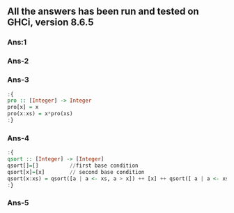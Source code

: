 ## All the answers has been run and tested on GHCi, version 8.6.5
### Ans:1





### Ans-2






### Ans-3


```haskell
:{
pro :: [Integer] -> Integer
pro[x] = x
pro(x:xs) = x*pro(xs)
:}
```




### Ans-4

```haskell
:{
qsort :: [Integer] -> [Integer]
qsort[]=[]          //first base condition
qsort[x]=[x]        // second base condition
qsort(x:xs) = qsort([a | a <- xs, a > x]) ++ [x] ++ qsort([ a | a <- xs, a <= x ])
:}
```



### Ans-5

